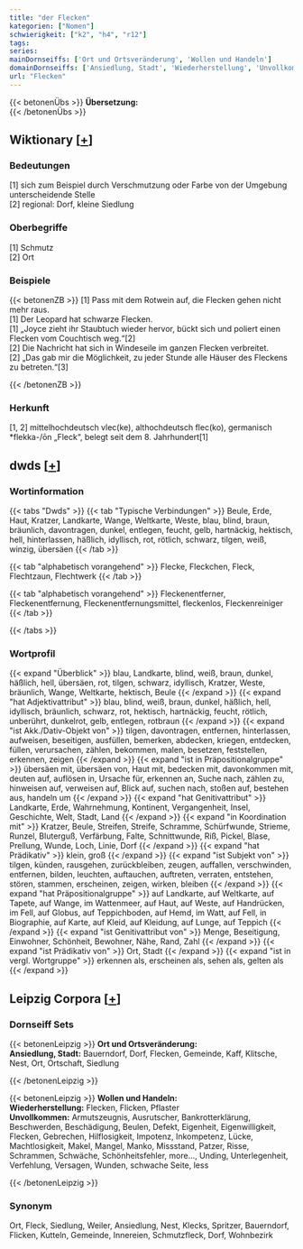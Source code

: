 ```yaml
---
title: "der Flecken"
kategorien: ["Nomen"]
schwierigkeit: ["k2", "h4", "r12"]
tags:
series:
mainDornseiffs: ['Ort und Ortsveränderung', 'Wollen und Handeln']
domainDornseiffs: ['Ansiedlung, Stadt', 'Wiederherstellung', 'Unvollkommen']
url: "Flecken"
---
```


{{< betonenÜbs >}}
**Übersetzung:**  
{{< /betonenÜbs >}}

## Wiktionary [[+](https://de.wiktionary.org/wiki/Flecken)]

### Bedeutungen
[1] sich zum Beispiel durch Verschmutzung oder Farbe von der Umgebung unterscheidende Stelle  
[2] regional: Dorf, kleine Siedlung  

### Oberbegriffe
[1] Schmutz  
[2] Ort  

### Beispiele
{{< betonenZB >}}
[1] Pass mit dem Rotwein auf, die Flecken gehen nicht mehr raus.  
[1] Der Leopard hat schwarze Flecken.  
[1] „Joyce zieht ihr Staubtuch wieder hervor, bückt sich und poliert einen Flecken vom Couchtisch weg.“[2]  
[2] Die Nachricht hat sich in Windeseile im ganzen Flecken verbreitet.  
[2] „Das gab mir die Möglichkeit, zu jeder Stunde alle Häuser des Fleckens zu betreten.“[3]  

{{< /betonenZB >}}
### Herkunft
[1, 2] mittelhochdeutsch vlec(ke), althochdeutsch flec(ko), germanisch *flekka-/ōn „Fleck“, belegt seit dem 8. Jahrhundert[1]  



## dwds [[+](https://www.dwds.de/wb/Flecken)]

### Wortinformation
{{< tabs "Dwds" >}}
{{< tab "Typische Verbindungen" >}}
Beule, Erde, Haut, Kratzer, Landkarte, Wange, Weltkarte, Weste, blau, blind, braun, bräunlich, davontragen, dunkel, entlegen, feucht, gelb, hartnäckig, hektisch, hell, hinterlassen, häßlich, idyllisch, rot, rötlich, schwarz, tilgen, weiß, winzig, übersäen
{{< /tab >}}

{{< tab "alphabetisch vorangehend" >}}
Flecke, Fleckchen, Fleck, Flechtzaun, Flechtwerk
{{< /tab >}}

{{< tab "alphabetisch vorangehend" >}}
Fleckenentferner, Fleckenentfernung, Fleckenentfernungsmittel, fleckenlos, Fleckenreiniger
{{< /tab >}}

{{< /tabs >}}

### Wortprofil
{{< expand "Überblick" >}} blau, Landkarte, blind, weiß, braun, dunkel, häßlich, hell, übersäen, rot, tilgen, schwarz, idyllisch, Kratzer, Weste, bräunlich, Wange, Weltkarte, hektisch, Beule {{< /expand >}}
{{< expand "hat Adjektivattribut" >}} blau, blind, weiß, braun, dunkel, häßlich, hell, idyllisch, bräunlich, schwarz, rot, hektisch, hartnäckig, feucht, rötlich, unberührt, dunkelrot, gelb, entlegen, rotbraun {{< /expand >}}
{{< expand "ist Akk./Dativ-Objekt von" >}} tilgen, davontragen, entfernen, hinterlassen, aufweisen, beseitigen, ausfüllen, bemerken, abdecken, kriegen, entdecken, füllen, verursachen, zählen, bekommen, malen, besetzen, feststellen, erkennen, zeigen {{< /expand >}}
{{< expand "ist in Präpositionalgruppe" >}} übersäen mit, übersäen von, Haut mit, bedecken mit, davonkommen mit, deuten auf, auflösen in, Ursache für, erkennen an, Suche nach, zählen zu, hinweisen auf, verweisen auf, Blick auf, suchen nach, stoßen auf, bestehen aus, handeln um {{< /expand >}}
{{< expand "hat Genitivattribut" >}} Landkarte, Erde, Wahrnehmung, Kontinent, Vergangenheit, Insel, Geschichte, Welt, Stadt, Land {{< /expand >}}
{{< expand "in Koordination mit" >}} Kratzer, Beule, Streifen, Streife, Schramme, Schürfwunde, Strieme, Runzel, Bluterguß, Verfärbung, Falte, Schnittwunde, Riß, Pickel, Blase, Prellung, Wunde, Loch, Linie, Dorf {{< /expand >}}
{{< expand "hat Prädikativ" >}} klein, groß {{< /expand >}}
{{< expand "ist Subjekt von" >}} tilgen, künden, rausgehen, zurückbleiben, zeugen, auffallen, verschwinden, entfernen, bilden, leuchten, auftauchen, auftreten, verraten, entstehen, stören, stammen, erscheinen, zeigen, wirken, bleiben {{< /expand >}}
{{< expand "hat Präpositionalgruppe" >}} auf Landkarte, auf Weltkarte, auf Tapete, auf Wange, im Wattenmeer, auf Haut, auf Weste, auf Handrücken, im Fell, auf Globus, auf Teppichboden, auf Hemd, im Watt, auf Fell, in Biographie, auf Karte, auf Kleid, auf Kleidung, auf Lunge, auf Teppich {{< /expand >}}
{{< expand "ist Genitivattribut von" >}} Menge, Beseitigung, Einwohner, Schönheit, Bewohner, Nähe, Rand, Zahl {{< /expand >}}
{{< expand "ist Prädikativ von" >}} Ort, Stadt {{< /expand >}}
{{< expand "ist in vergl. Wortgruppe" >}} erkennen als, erscheinen als, sehen als, gelten als {{< /expand >}}

## Leipzig Corpora [[+](https://corpora.uni-leipzig.de/en/res?word=Flecken&corpusId=deu_newscrawl-public_2018)]

### Dornseiff Sets
{{< betonenLeipzig >}}
**Ort und Ortsveränderung:**  
**Ansiedlung, Stadt:** Bauerndorf, Dorf, Flecken, Gemeinde, Kaff, Klitsche, Nest, Ort, Ortschaft, Siedlung  

{{< /betonenLeipzig >}}


{{< betonenLeipzig >}}
**Wollen und Handeln:**  
**Wiederherstellung:** Flecken, Flicken, Pflaster  
**Unvollkommen:** Armutszeugnis, Ausrutscher, Bankrotterklärung, Beschwerden, Beschädigung, Beulen, Defekt, Eigenheit, Eigenwilligkeit, Flecken, Gebrechen, Hilflosigkeit, Impotenz, Inkompetenz, Lücke, Machtlosigkeit, Makel, Mangel, Manko, Missstand, Patzer, Risse, Schrammen, Schwäche, Schönheitsfehler, more..., Unding, Unterlegenheit, Verfehlung, Versagen, Wunden, schwache Seite, less  

{{< /betonenLeipzig >}}

### Synonym
Ort, Fleck, Siedlung, Weiler, Ansiedlung, Nest, Klecks, Spritzer, Bauerndorf, Flicken, Kutteln, Gemeinde, Innereien, Schmutzfleck, Dorf, Wohnbezirk

